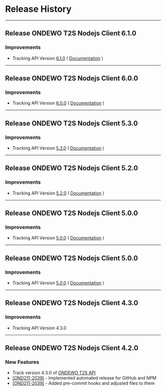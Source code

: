 # Release History

***************** 
## Release ONDEWO T2S Nodejs Client 6.1.0 
 
### Improvements 
 * Tracking API Version [6.1.0](https://github.com/ondewo/ondewo-t2s-api/releases/tag/6.1.0) ( [Documentation](https://ondewo.github.io/ondewo-t2s-api/) ) 


***************** 
## Release ONDEWO T2S Nodejs Client 6.0.0 
 
### Improvements 
 * Tracking API Version [6.0.0](https://github.com/ondewo/ondewo-t2s-api/releases/tag/6.0.0) ( [Documentation](https://ondewo.github.io/ondewo-t2s-api/) ) 


***************** 
## Release ONDEWO T2S Nodejs Client 5.3.0 
 
### Improvements 
 * Tracking API Version [5.3.0](https://github.com/ondewo/ondewo-t2s-api/releases/tag/5.3.0) ( [Documentation](https://ondewo.github.io/ondewo-t2s-api/) ) 


***************** 
## Release ONDEWO T2S Nodejs Client 5.2.0 
 
### Improvements 
 * Tracking API Version [5.2.0](https://github.com/ondewo/ondewo-t2s-api/releases/tag/5.2.0) ( [Documentation](https://ondewo.github.io/ondewo-t2s-api/) ) 


***************** 
## Release ONDEWO T2S Nodejs Client 5.0.0 
 
### Improvements 
 * Tracking API Version [5.0.0](https://github.com/ondewo/ondewo-t2s-api/releases/tag/5.0.0) ( [Documentation](https://ondewo.github.io/ondewo-t2s-api/) ) 


***************** 
## Release ONDEWO T2S Nodejs Client 5.0.0 
 
### Improvements 
 * Tracking API Version [5.0.0](https://github.com/ondewo/ondewo-t2s-api/releases/tag/5.0.0) ( [Documentation](https://ondewo.github.io/ondewo-t2s-api/) ) 


*****************
## Release ONDEWO T2S Nodejs Client 4.3.0

### Improvements
 * Tracking API Version 4.3.0

*****************

## Release ONDEWO T2S Nodejs Client 4.2.0

### New Features
* Track version 4.3.0 of [ONDEWO T2S API](https://github.com/ondewo/ondewo-t2s-api/releases/4.3.0)
* [[OND211-2039]](https://ondewo.atlassian.net/browse/OND211-2039) - Implemented automated release for GitHub and NPM
* [[OND211-2039]](https://ondewo.atlassian.net/browse/OND211-2039) - Added pre-commit hooks and adjusted files to them
